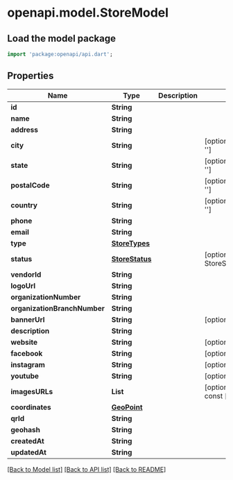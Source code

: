 # openapi.model.StoreModel

## Load the model package
```dart
import 'package:openapi/api.dart';
```

## Properties
Name | Type | Description | Notes
------------ | ------------- | ------------- | -------------
**id** | **String** |  | 
**name** | **String** |  | 
**address** | **String** |  | 
**city** | **String** |  | [optional] [default to '']
**state** | **String** |  | [optional] [default to '']
**postalCode** | **String** |  | [optional] [default to '']
**country** | **String** |  | [optional] [default to '']
**phone** | **String** |  | 
**email** | **String** |  | 
**type** | [**StoreTypes**](StoreTypes.md) |  | 
**status** | [**StoreStatus**](StoreStatus.md) |  | [optional] [default to StoreStatus.ACTIVE]
**vendorId** | **String** |  | 
**logoUrl** | **String** |  | 
**organizationNumber** | **String** |  | 
**organizationBranchNumber** | **String** |  | 
**bannerUrl** | **String** |  | [optional] 
**description** | **String** |  | 
**website** | **String** |  | [optional] 
**facebook** | **String** |  | [optional] 
**instagram** | **String** |  | [optional] 
**youtube** | **String** |  | [optional] 
**imagesURLs** | **List<String>** |  | [optional] [default to const []]
**coordinates** | [**GeoPoint**](GeoPoint.md) |  | 
**qrId** | **String** |  | 
**geohash** | **String** |  | 
**createdAt** | **String** |  | 
**updatedAt** | **String** |  | 

[[Back to Model list]](../README.md#documentation-for-models) [[Back to API list]](../README.md#documentation-for-api-endpoints) [[Back to README]](../README.md)


